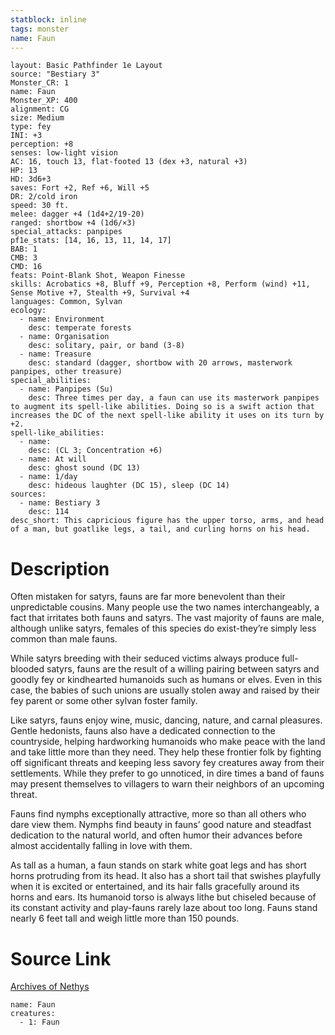 ```yaml
---
statblock: inline
tags: monster
name: Faun
---
```

```statblock
layout: Basic Pathfinder 1e Layout
source: "Bestiary 3"
Monster_CR: 1
name: Faun
Monster_XP: 400
alignment: CG
size: Medium
type: fey
INI: +3
perception: +8
senses: low-light vision
AC: 16, touch 13, flat-footed 13 (dex +3, natural +3)
HP: 13
HD: 3d6+3
saves: Fort +2, Ref +6, Will +5
DR: 2/cold iron
speed: 30 ft.
melee: dagger +4 (1d4+2/19-20)
ranged: shortbow +4 (1d6/×3)
special_attacks: panpipes
pf1e_stats: [14, 16, 13, 11, 14, 17]
BAB: 1
CMB: 3
CMD: 16
feats: Point-Blank Shot, Weapon Finesse
skills: Acrobatics +8, Bluff +9, Perception +8, Perform (wind) +11, Sense Motive +7, Stealth +9, Survival +4
languages: Common, Sylvan
ecology:
  - name: Environment
    desc: temperate forests
  - name: Organisation
    desc: solitary, pair, or band (3-8)
  - name: Treasure
    desc: standard (dagger, shortbow with 20 arrows, masterwork panpipes, other treasure)
special_abilities:
  - name: Panpipes (Su)
    desc: Three times per day, a faun can use its masterwork panpipes to augment its spell-like abilities. Doing so is a swift action that increases the DC of the next spell-like ability it uses on its turn by +2.
spell-like_abilities:
  - name:
    desc: (CL 3; Concentration +6)
  - name: At will
    desc: ghost sound (DC 13)
  - name: 1/day
    desc: hideous laughter (DC 15), sleep (DC 14)
sources:
  - name: Bestiary 3
    desc: 114
desc_short: This capricious figure has the upper torso, arms, and head of a man, but goatlike legs, a tail, and curling horns on his head.
```
# Description
Often mistaken for satyrs, fauns are far more benevolent than their unpredictable cousins. Many people use the two names interchangeably, a fact that irritates both fauns and satyrs. The vast majority of fauns are male, although unlike satyrs, females of this species do exist-they’re simply less common than male fauns.

While satyrs breeding with their seduced victims always produce full-blooded satyrs, fauns are the result of a willing pairing between satyrs and goodly fey or kindhearted humanoids such as humans or elves. Even in this case, the babies of such unions are usually stolen away and raised by their fey parent or some other sylvan foster family.

Like satyrs, fauns enjoy wine, music, dancing, nature, and carnal pleasures. Gentle hedonists, fauns also have a dedicated connection to the countryside, helping hardworking humanoids who make peace with the land and take little more than they need. They help these frontier folk by fighting off significant threats and keeping less savory fey creatures away from their settlements. While they prefer to go unnoticed, in dire times a band of fauns may present themselves to villagers to warn their neighbors of an upcoming threat.

Fauns find nymphs exceptionally attractive, more so than all others who dare view them. Nymphs find beauty in fauns’ good nature and steadfast dedication to the natural world, and often humor their advances before almost accidentally falling in love with them.

As tall as a human, a faun stands on stark white goat legs and has short horns protruding from its head. It also has a short tail that swishes playfully when it is excited or entertained, and its hair falls gracefully around its horns and ears. Its humanoid torso is always lithe but chiseled because of its constant activity and play-fauns rarely laze about too long. Fauns stand nearly 6 feet tall and weigh little more than 150 pounds.
# Source Link
[Archives of Nethys](https://aonprd.com/MonsterDisplay.aspx?ItemName=Faun)
```encounter-table
name: Faun
creatures:
  - 1: Faun
```
